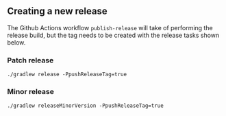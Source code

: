 ## Creating a new release

The Github Actions workflow `publish-release` will take of performing the release build, but the tag needs to be created with the release tasks shown below.

### Patch release

```shell
./gradlew release -PpushReleaseTag=true
```

### Minor release

```shell
./gradlew releaseMinorVersion -PpushReleaseTag=true
```
